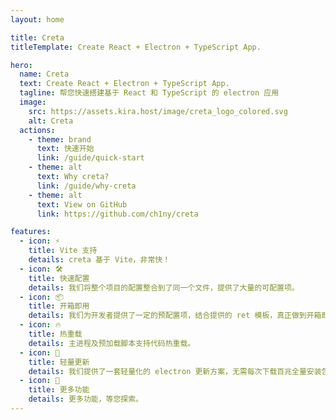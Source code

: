```yaml
---
layout: home

title: Creta
titleTemplate: Create React + Electron + TypeScript App.

hero:
  name: Creta
  text: Create React + Electron + TypeScript App.
  tagline: 帮您快速搭建基于 React 和 TypeScript 的 electron 应用
  image:
    src: https://assets.kira.host/image/creta_logo_colored.svg
    alt: Creta
  actions:
    - theme: brand
      text: 快速开始
      link: /guide/quick-start
    - theme: alt
      text: Why creta?
      link: /guide/why-creta
    - theme: alt
      text: View on GitHub
      link: https://github.com/ch1ny/creta

features:
  - icon: ⚡️
    title: Vite 支持
    details: creta 基于 Vite，非常快！
  - icon: 🛠️
    title: 快速配置
    details: 我们将整个项目的配置整合到了同一个文件，提供了大量的可配置项。
  - icon: 📦
    title: 开箱即用
    details: 我们为开发者提供了一定的预配置项，结合提供的 ret 模板，真正做到开箱即用。
  - icon: 🔥
    title: 热重载
    details: 主进程及预加载脚本支持代码热重载。
  - icon: 🚀
    title: 轻量更新
    details: 我们提供了一套轻量化的 electron 更新方案，无需每次下载百兆全量安装包。
  - icon: 🌌
    title: 更多功能
    details: 更多功能，等您探索。
---
```

